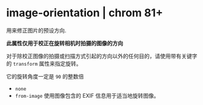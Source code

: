 # image-orientation | chrom 81+

用来修正图片的预设方向.

**此属性仅用于校正在旋转相机时拍摄的图像的方向**

对于除校正图像的拍摄或扫描方式引起的方向以外的任何目的，请使用带有关键字的 `transform` 属性来指定旋转。

它的旋转角度一定是 `90` 的整数倍

- `none`
- `from-image` 使用图像包含的 EXIF 信息用于适当地旋转图像。
